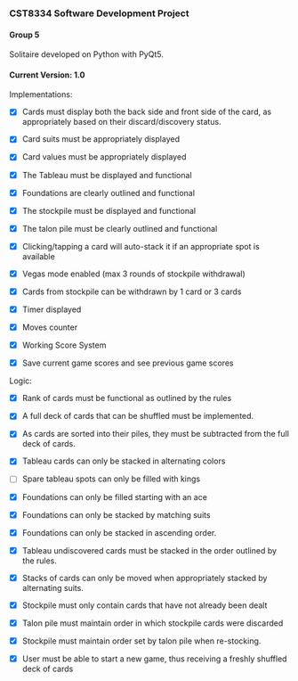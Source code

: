 ### CST8334 Software Development Project
#### Group 5

Solitaire developed on Python with PyQt5.

#### Current Version: 1.0

Implementations:

- [x] Cards must display both the back side and front side of the card, as appropriately based on their discard/discovery status.
- [x] Card suits must be appropriately displayed
- [x] Card values must be appropriately displayed
- [x] The Tableau must be displayed and functional
- [x] Foundations are clearly outlined and functional
- [x] The stockpile must be displayed and functional
- [x] The talon pile must be clearly outlined and functional
- [x] Clicking/tapping a card will auto-stack it if an appropriate spot is available
- [x] Vegas mode enabled (max 3 rounds of stockpile withdrawal)
- [x] Cards from stockpile can be withdrawn by 1 card or 3 cards
- [x] Timer displayed
- [x] Moves counter
- [x] Working Score System
- [x] Save current game scores and see previous game scores


Logic:

- [x] Rank of cards must be functional as outlined by the rules
- [x] A full deck of cards that can be shuffled must be implemented.
- [x] As cards are sorted into their piles, they must be subtracted from the full deck of cards.
- [x] Tableau cards can only be stacked in alternating colors
- [ ] Spare tableau spots can only be filled with kings
- [x] Foundations can only be filled starting with an ace
- [x] Foundations can only be stacked by matching suits
- [x] Foundations can only be stacked in ascending order.
- [x] Tableau undiscovered cards must be stacked in the order outlined by the rules.
- [x] Stacks of cards can only be moved when appropriately stacked by alternating suits.
- [x] Stockpile must only contain cards that have not already been dealt
- [x] Talon pile must maintain order in which stockpile cards were discarded
- [x] Stockpile must maintain order set by talon pile when re-stocking.
- [x] User must be able to start a new game, thus receiving a freshly shuffled deck of cards

